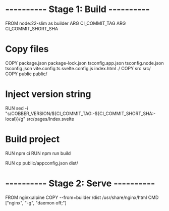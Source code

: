 # ---------- Stage 1: Build ----------
FROM node:22-slim as builder
ARG CI_COMMIT_TAG
ARG CI_COMMIT_SHORT_SHA

# Copy files
COPY package.json package-lock.json tsconfig.app.json tsconfig.node.json tsconfig.json vite.config.ts svelte.config.js index.html ./
COPY src src/
COPY public public/

# Inject version string
RUN sed -i "s/COBBER_VERSION/${CI_COMMIT_TAG:-${CI_COMMIT_SHORT_SHA:-local}}/g" src/pages/Index.svelte

# Build project
RUN npm ci
RUN npm run build


RUN cp public/appconfig.json dist/

# ---------- Stage 2: Serve ----------
FROM nginx:alpine
COPY --from=builder /dist /usr/share/nginx/html
CMD ["nginx", "-g", "daemon off;"]
